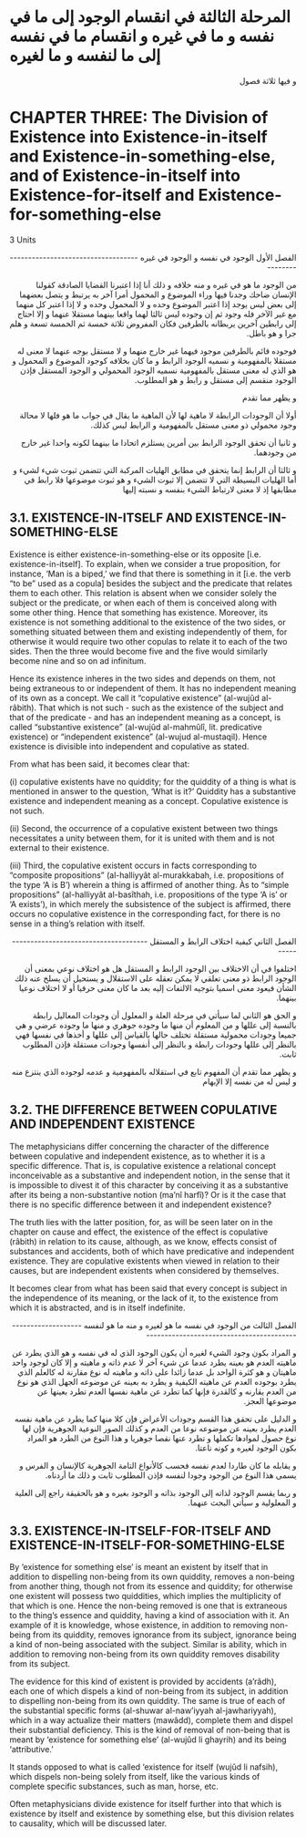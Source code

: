 المرحلة الثالثة في انقسام الوجود إلى ما في نفسه و ما في غيره و انقسام ما في نفسه إلى ما لنفسه و ما لغيره
========================================================================================================

<p dir="rtl">
و فيها ثلاثة فصول
</p>

CHAPTER THREE: The Division of Existence into Existence-in-itself and Existence-in-something-else, and of Existence-in-itself into Existence-for-itself and Existence-for-something-else
========================================================================================================================================================================================

3 Units

<p dir="rtl">
الفصل الأول الوجود في نفسه و الوجود في غيره
-------------------------------------------
</p>

<p dir="rtl">
من الوجود ما هو في غيره و منه خلافه و ذلك أنا إذا اعتبرنا القضايا
الصادقة كقولنا الإنسان ضاحك وجدنا فيها وراء الموضوع و المحمول أمرا آخر
به يرتبط و يتصل بعضهما إلى بعض ليس يوجد إذا اعتبر الموضوع وحده و لا
المحمول وحده و لا إذا اعتبر كل منهما مع غير الآخر فله وجود ثم إن وجوده
ليس ثالثا لهما واقعا بينهما مستقلا عنهما و إلا احتاج إلى رابطين آخرين
يربطانه بالطرفين فكان المفروض ثلاثة خمسة ثم الخمسة تسعة و هلم جرا و هو
باطل.
</p>

<p dir="rtl">
فوجوده قائم بالطرفين موجود فيهما غير خارج منهما و لا مستقل بوجه عنهما لا
معنى له مستقلا بالمفهومية و نسميه الوجود الرابط و ما كان بخلافه كوجود
الموضوع و المحمول و هو الذي له معنى مستقل بالمفهومية نسميه الوجود
المحمولي و الوجود المستقل فإذن الوجود منقسم إلى مستقل و رابط و هو
المطلوب.
</p>

<p dir="rtl">
و يظهر مما تقدم
</p>

<p dir="rtl">
أولا أن الوجودات الرابطة لا ماهية لها لأن الماهية ما يقال في جواب ما هو
فلها لا محالة وجود محمولي ذو معنى مستقل بالمفهومية و الرابط ليس كذلك.
</p>

<p dir="rtl">
و ثانيا أن تحقق الوجود الرابط بين أمرين يستلزم اتحادا ما بينهما لكونه
واحدا غير خارج من وجودهما.
</p>

<p dir="rtl">
و ثالثا أن الرابط إنما يتحقق في مطابق الهليات المركبة التي تتضمن ثبوت
شي‏ء لشي‏ء و أما الهليات البسيطة التي لا تتضمن إلا ثبوت الشي‏ء و هو ثبوت
موضوعها فلا رابط في مطابقها إذ لا معنى لارتباط الشي‏ء بنفسه و نسبته
إليها
</p>

3.1. EXISTENCE-IN-ITSELF AND EXISTENCE-IN-SOMETHING-ELSE
--------------------------------------------------------

Existence is either existence-in-something-else or its opposite [i.e.
existence-in-itself]. To explain, when we consider a true proposition,
for instance, ‘Man is a biped,’ we find that there is something in it
[i.e. the verb “to be” used as a copula] besides the subject and the
predicate that relates them to each other. This relation is absent when
we consider solely the subject or the predicate, or when each of them is
conceived along with some other thing. Hence that something has
existence. Moreover, its existence is not something additional to the
existence of the two sides, or something situated between them and
existing independently of them, for otherwise it would require two other
copulas to relate it to each of the two sides. Then the three would
become five and the five would similarly become nine and so on ad
infinitum.

Hence its existence inheres in the two sides and depends on them, not
being extraneous to or independent of them. It has no independent
meaning of its own as a concept. We call it “copulative existence”
(al-wujûd al-râbith). That which is not such - such as the existence of
the subject and that of the predicate - and has an independent meaning
as a concept, is called “substantive existence” (al-wujûd al-mahmûlî,
lit. predicative existence) or “independent existence” (al-wujud
al-mustaqil). Hence existence is divisible into independent and
copulative as stated.

From what has been said, it becomes clear that:

(i) copulative existents have no quiddity; for the quiddity of a thing
is what is mentioned in answer to the question, ‘What is it?’ Quiddity
has a substantive existence and independent meaning as a concept.
Copulative existence is not such.

(ii) Second, the occurrence of a copulative existent between two things
necessitates a unity between them, for it is united with them and is not
external to their existence.

(iii) Third, the copulative existent occurs in facts corresponding to
“composite propositions” (al-halliyyât al-murakkabah, i.e. propositions
of the type ‘A is B’) wherein a thing is affirmed of another thing. Às
to “simple propositions” (al-halliyyât al-basîthah, i.e. propositions of
the type ‘A is’ or ‘A exists’), in which merely the subsistence of the
subject is affirmed, there occurs no copulative existence in the
corresponding fact, for there is no sense in a thing’s relation with
itself.

<p dir="rtl">
الفصل الثاني كيفية اختلاف الرابط و المستقل
------------------------------------------
</p>

<p dir="rtl">
اختلفوا في أن الاختلاف بين الوجود الرابط و المستقل هل هو اختلاف نوعي
بمعنى أن الوجود الرابط ذو معنى تعلقي لا يمكن تعقله على الاستقلال و
يستحيل أن يسلخ عنه ذلك الشأن فيعود معنى اسميا بتوجيه الالتفات إليه بعد
ما كان معنى حرفيا أو لا اختلاف نوعيا بينهما.
</p>

<p dir="rtl">
و الحق هو الثاني لما سيأتي في مرحلة العلة و المعلول أن وجودات المعاليل
رابطة بالنسبة إلى عللها و من المعلوم أن منها ما وجوده جوهري و منها ما
وجوده عرضي و هي جميعا وجودات محمولية مستقلة تختلف حالها بالقياس إلى
عللها و أخذها في نفسها فهي بالنظر إلى عللها وجودات رابطة و بالنظر إلى
أنفسها وجودات مستقلة فإذن المطلوب ثابت.
</p>

<p dir="rtl">
و يظهر مما تقدم أن المفهوم تابع في استقلاله بالمفهومية و عدمه لوجوده
الذي ينتزع منه و ليس له من نفسه إلا الإبهام
</p>

3.2. THE DIFFERENCE BETWEEN COPULATIVE AND INDEPENDENT EXISTENCE
----------------------------------------------------------------

The metaphysicians differ concerning the character of the difference
between copulative and independent existence, as to whether it is a
specific difference. That is, is copulative existence a relational
concept inconceivable as a substantive and independent notion, in the
sense that it is impossible to divest it of this character by conceiving
it as a substantive after its being a non-substantive notion (ma’nî
harfî)? Or is it the case that there is no specific difference between
it and independent existence?

The truth lies with the latter position, for, as will be seen later on
in the chapter on cause and effect, the existence of the effect is
copulative (râbith) in relation to its cause, although, as we know,
effects consist of substances and accidents, both of which have
predicative and independent existence. They are copulative existents
when viewed in relation to their causes, but are independent existents
when considered by themselves.

It becomes clear from what has been said that every concept is subject
in the independence of its meaning, or the lack of it, to the existence
from which it is abstracted, and is in itself indefinite.

<p dir="rtl">
الفصل الثالث من الوجود في نفسه ما هو لغيره و منه ما هو لنفسه
------------------------------------------------------------
</p>

<p dir="rtl">
و المراد بكون وجود الشي‏ء لغيره أن يكون الوجود الذي له في نفسه و هو الذي
يطرد عن ماهيته العدم هو بعينه يطرد عدما عن شي‏ء آخر لا عدم ذاته و ماهيته
و إلا كان لوجود واحد ماهيتان و هو كثرة الواحد بل عدما زائدا على ذاته و
ماهيته له نوع مقارنة له كالعلم الذي يطرد بوجوده العدم عن ماهيته الكيفية
و يطرد به بعينه عن موضوعه الجهل الذي هو نوع من العدم يقارنه و كالقدرة
فإنها كما تطرد عن ماهية نفسها العدم تطرد بعينها عن موضوعها العجز.
</p>

<p dir="rtl">
و الدليل على تحقق هذا القسم وجودات الأعراض فإن كلا منها كما يطرد عن
ماهية نفسه العدم يطرد بعينه عن موضوعه نوعا من العدم و كذلك الصور النوعية
الجوهرية فإن لها نوع حصول لموادها تكملها و تطرد عنها نقصا جوهريا و هذا
النوع من الطرد هو المراد بكون الوجود لغيره و كونه ناعتا.
</p>

<p dir="rtl">
و يقابله ما كان طاردا لعدم نفسه فحسب كالأنواع التامة الجوهرية كالإنسان و
الفرس و يسمى هذا النوع من الوجود وجودا لنفسه فإذن المطلوب ثابت و ذلك ما
أردناه.
</p>

<p dir="rtl">
و ربما يقسم الوجود لذاته إلى الوجود بذاته و الوجود بغيره و هو بالحقيقة
راجع إلى العلية و المعلولية و سيأتي البحث عنهما.
</p>

3.3. EXISTENCE-IN-ITSELF-FOR-ITSELF AND EXISTENCE-IN-ITSELF-FOR-SOMETHING-ELSE
------------------------------------------------------------------------------

By ‘existence for something else’ is meant an existent by itself that in
addition to dispelling non-being from its own quiddity, removes a
non-being from another thing, though not from its essence and quiddity;
for otherwise one existent will possess two quiddities, which implies
the multiplicity of that which is one. Hence the non-being removed is
one that is extraneous to the thing’s essence and quiddity, having a
kind of association with it. An example of it is knowledge, whose
existence, in addition to removing non-being from its quiddity, removes
ignorance from its subject, ignorance being a kind of non-being
associated with the subject. Similar is ability, which in addition to
removing non-being from its own quiddity removes disability from its
subject.

The evidence for this kind of existent is provided by accidents
(a’râdh), each one of which dispels a kind of non-being from its
subject, in addition to dispelling non-being from its own quiddity. The
same is true of each of the substantial specific forms (al-shuwar
al-naw’iyyah al-jawhariyyah), which in a way actualize their matters
(mawâdd), complete them and dispel their substantial deficiency. This is
the kind of removal of non-being that is meant by ‘existence for
something else’ (al-wujûd li ghayrih) and its being ‘attributive.’

It stands opposed to what is called ‘existence for itself (wujûd li
nafsih), which dispels non-being solely from itself, like the various
kinds of complete specific substances, such as man, horse, etc.

Often metaphysicians divide existence for itself further into that which
is existence by itself and existence by something else, but this
division relates to causality, which will be discussed later.
